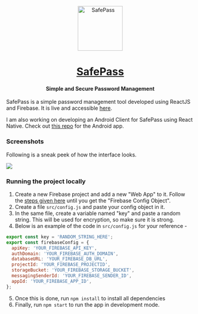 <p align="center">
  <a href="https://safepass.rajrajhans.com">
    <img alt="SafePass" src="src/static/logo-light.png" width="120"/>
  </a>
</p>

<h1 align="center">
  <a href="https://safepass.rajrajhans.com" target="_blank">
    SafePass
  </a>
</h1>

<h4 align="center">
  Simple and Secure Password Management 
</h4>

SafePass is a simple password management tool developed using ReactJS and Firebase. It is live and accessible [here](https://safepass.rajrajhans.com). 

I am also working on developing an Android Client for SafePass using React Native. Check out [this repo](https://github.com/rajrajhans/safepass-android) for the Android app.

### Screenshots

Following is a sneak peek of how the interface looks.

![](screencast/safepass.gif)

### Running the project locally

1. Create a new Firebase project and add a new "Web App" to it. Follow the [steps given here](https://firebase.google.com/docs/web/setup) until you get the "Firebase Config Object".
2. Create a file `src/config.js` and paste your config object in it.
3. In the same file, create a variable named "key" and paste a random string. This will be used for encryption, so make sure it is strong.
4. Below is an example of the code in `src/config.js` for your reference - 
```javascript
export const key = 'RANDOM_STRING_HERE';
export const firebaseConfig = {
  apiKey: 'YOUR_FIREBASE_API_KEY',
  authDomain: 'YOUR_FIREBASE_AUTH_DOMAIN',
  databaseURL: 'YOUR_FIREBASE_DB_URL',
  projectId: 'YOUR_FIREBASE_PROJECTID',
  storageBucket: 'YOUR_FIREBASE_STORAGE_BUCKET',
  messagingSenderId: 'YOUR_FIREBASE_SENDER_ID',
  appId: 'YOUR_FIREBASE_APP_ID',
};
```
5. Once this is done, run `npm install` to install all dependencies
6. Finally, run `npm start` to run the app in development mode. 

